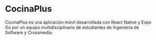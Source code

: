 # CocinaPlus
CocinaPlus es una aplicación móvil desarrollada con React Native y Expo Go por un equipo multidisciplinario de estudiantes de Ingeniería de Software y Crossmedia.
